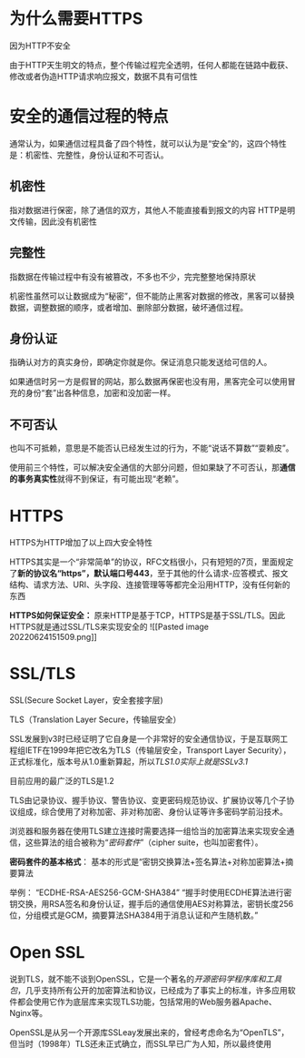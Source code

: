 # 为什么需要HTTPS
因为HTTP不安全

由于HTTP天生明文的特点，整个传输过程完全透明，任何人都能在链路中截获、修改或者伪造HTTP请求响应报文，数据不具有可信性

# 安全的通信过程的特点
通常认为，如果通信过程具备了四个特性，就可以认为是“安全”的，这四个特性是：机密性、完整性，身份认证和不可否认。

## 机密性
指对数据进行保密，除了通信的双方，其他人不能直接看到报文的内容
HTTP是明文传输，因此没有机密性

## 完整性
指数据在传输过程中有没有被篡改，不多也不少，完完整整地保持原状

机密性虽然可以让数据成为“秘密”，但不能防止黑客对数据的修改，黑客可以替换数据，调整数据的顺序，或者增加、删除部分数据，破坏通信过程。

## 身份认证
指确认对方的真实身份，即确定你就是你。保证消息只能发送给可信的人。

如果通信时另一方是假冒的网站，那么数据再保密也没有用，黑客完全可以使用冒充的身份“套”出各种信息，加密和没加密一样。

## 不可否认
也叫不可抵赖，意思是不能否认已经发生过的行为，不能“说话不算数”“耍赖皮”。

使用前三个特性，可以解决安全通信的大部分问题，但如果缺了不可否认，那**通信的事务真实性**就得不到保证，有可能出现“老赖”。

# HTTPS
HTTPS为HTTP增加了以上四大安全特性

HTTPS其实是一个“非常简单”的协议，RFC文档很小，只有短短的7页，里面规定了**新的协议名“https”，默认端口号443**，至于其他的什么请求-应答模式、报文结构、请求方法、URI、头字段、连接管理等等都完全沿用HTTP，没有任何新的东西

**HTTPS如何保证安全：**
原来HTTP是基于TCP，HTTPS是基于SSL/TLS。因此HTTPS就是通过SSL/TLS来实现安全的
![[Pasted image 20220624151509.png]]

# SSL/TLS
SSL(Secure Socket Layer，安全套接字层)

TLS（Translation Layer Secure，传输层安全）

SSL发展到v3时已经证明了它自身是一个非常好的安全通信协议，于是互联网工程组IETF在1999年把它改名为TLS（传输层安全，Transport Layer Security），正式标准化，版本号从1.0重新算起，所以*TLS1.0实际上就是SSLv3.1*

目前应用的最广泛的TLS是1.2

TLS由记录协议、握手协议、警告协议、变更密码规范协议、扩展协议等几个子协议组成，综合使用了对称加密、非对称加密、身份认证等许多密码学前沿技术。

浏览器和服务器在使用TLS建立连接时需要选择一组恰当的加密算法来实现安全通信，这些算法的组合被称为“*密码套件*”（cipher suite，也叫加密套件）。

**密码套件的基本格式**：
基本的形式是“密钥交换算法+签名算法+对称加密算法+摘要算法

举例：
“ECDHE-RSA-AES256-GCM-SHA384”
“握手时使用ECDHE算法进行密钥交换，用RSA签名和身份认证，握手后的通信使用AES对称算法，密钥长度256位，分组模式是GCM，摘要算法SHA384用于消息认证和产生随机数。”


# Open SSL
说到TLS，就不能不谈到OpenSSL，它是一个著名的*开源密码学程序库和工具包*，几乎支持所有公开的加密算法和协议，已经成为了事实上的标准，许多应用软件都会使用它作为底层库来实现TLS功能，包括常用的Web服务器Apache、Nginx等。

OpenSSL是从另一个开源库SSLeay发展出来的，曾经考虑命名为“OpenTLS”，但当时（1998年）TLS还未正式确立，而SSL早已广为人知，所以最终使用